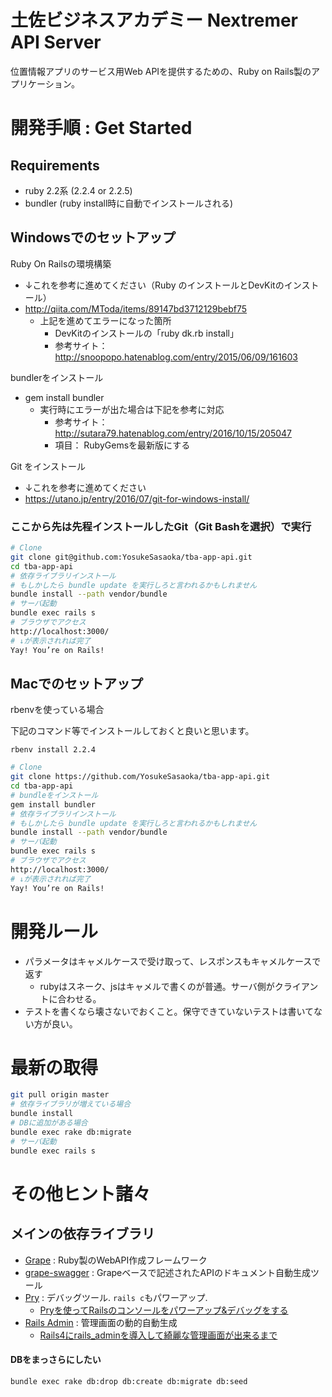 # 土佐ビジネスアカデミー Nextremer API Server

位置情報アプリのサービス用Web APIを提供するための、Ruby on Rails製のアプリケーション。

# 開発手順 : Get Started

## Requirements

* ruby 2.2系 (2.2.4 or 2.2.5)
* bundler (ruby install時に自動でインストールされる)

## Windowsでのセットアップ

Ruby On Railsの環境構築
* ↓これを参考に進めてください（Ruby のインストールとDevKitのインストール）
* http://qiita.com/MToda/items/89147bd3712129bebf75
    * 上記を進めてエラーになった箇所
        * DevKitのインストールの「ruby dk.rb install」
        * 参考サイト： http://snoopopo.hatenablog.com/entry/2015/06/09/161603

bundlerをインストール
* gem install bundler
    * 実行時にエラーが出た場合は下記を参考に対応
        * 参考サイト： http://sutara79.hatenablog.com/entry/2016/10/15/205047
        * 項目： RubyGemsを最新版にする

Git をインストール
* ↓これを参考に進めてください
* https://utano.jp/entry/2016/07/git-for-windows-install/

### ここから先は先程インストールしたGit（Git Bashを選択）で実行
```bash
# Clone
git clone git@github.com:YosukeSasaoka/tba-app-api.git
cd tba-app-api
# 依存ライブラリインストール
# もしかしたら bundle update を実行しろと言われるかもしれません
bundle install --path vendor/bundle 
# サーバ起動
bundle exec rails s
# ブラウザでアクセス
http://localhost:3000/
# ↓が表示されれば完了
Yay! You’re on Rails!
```

## Macでのセットアップ
rbenvを使っている場合

下記のコマンド等でインストールしておくと良いと思います。

```
rbenv install 2.2.4
```

```bash
# Clone
git clone https://github.com/YosukeSasaoka/tba-app-api.git
cd tba-app-api
# bundleをインストール
gem install bundler
# 依存ライブラリインストール
# もしかしたら bundle update を実行しろと言われるかもしれません
bundle install --path vendor/bundle
# サーバ起動
bundle exec rails s
# ブラウザでアクセス
http://localhost:3000/
# ↓が表示されれば完了
Yay! You’re on Rails!
```

# 開発ルール

* パラメータはキャメルケースで受け取って、レスポンスもキャメルケースで返す
    * rubyはスネーク、jsはキャメルで書くのが普通。サーバ側がクライアントに合わせる。
* テストを書くなら壊さないでおくこと。保守できていないテストは書いてない方が良い。

# 最新の取得

```bash
git pull origin master
# 依存ライブラリが増えている場合
bundle install
# DBに追加がある場合
bundle exec rake db:migrate
# サーバ起動
bundle exec rails s
```


# その他ヒント諸々

## メインの依存ライブラリ

* [Grape](https://github.com/intridea/grape) : Ruby製のWebAPI作成フレームワーク
* [grape-swagger](https://github.com/tim-vandecasteele/grape-swagger) : Grapeベースで記述されたAPIのドキュメント自動生成ツール
* [Pry](https://github.com/rweng/pry-rails) : デバッグツール. `rails c`もパワーアップ.
    * [Pryを使ってRailsのコンソールをパワーアップ&デバッグをする](http://ruby-rails.hatenadiary.com/entry/20141024/1414081224)
* [Rails Admin](https://github.com/sferik/rails_admin) : 管理画面の動的自動生成
    * [Rails4にrails_adminを導入して綺麗な管理画面が出来るまで](http://tagamidaiki.com/introduce-rails-admin-to-rails4/)

#### DBをまっさらにしたい

```bash
bundle exec rake db:drop db:create db:migrate db:seed
```